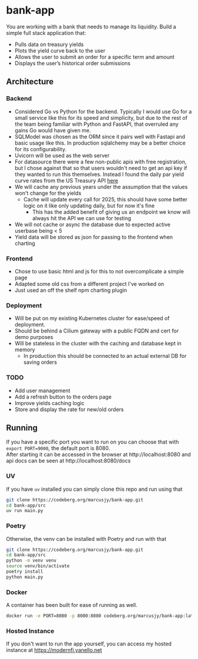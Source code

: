 # bank-app

You are working with a bank that needs to manage its liquidity. Build a simple full stack application that:

- Pulls data on treasury yields
- Plots the yield curve back to the user
- Allows the user to submit an order for a specific term and amount
- Displays the user’s historical order submissions

## Architecture
### Backend
- Considered Go vs Python for the backend. Typically I would use Go for a small service like this for its speed and simplicity, but due to the rest of the team being familiar with Python and FastAPI, that overruled any gains Go would have given me.
- SQLModel was chosen as the ORM since it pairs well with Fastapi and basic usage like this. In production sqlalchemy may be a better choice for its configurability.
- Uvicorn will be used as the web server
- For datasource there were a few non-public apis with free registration, but I chose against that so that users wouldn't need to get an api key if they wanted to run this themselves. Instead I found the daily par yield curve rates from the US Treasury API [here](https://home.treasury.gov/resource-center/data-chart-center/interest-rates/TextView?type=daily_treasury_yield_curve&field_tdr_date_value_month=202508)
- We will cache any previous years under the assumption that the values won't change for the yields
  - Cache will update every call for 2025, this should have some better logic on it like only updating daily, but for now it's fine
    - This has the added benefit of giving us an endpoint we know will always hit the API we can use for testing
- We will not cache or async the database due to expected active userbase being < 5
- Yield data will be stored as json for passing to the frontend when charting
### Frontend
- Chose to use basic html and js for this to not overcomplicate a simple page
- Adapted some old css from a different project I've worked on
- Just used an off the shelf npm charting plugin
### Deployment
- Will be put on my existing Kubernetes cluster for ease/speed of deployment. 
- Should be behind a Cilium gateway with a public FQDN and cert for demo purposes
- Will be stateless in the cluster with the caching and database kept in memory
  - In production this should be connected to an actual external DB for saving orders
### TODO
- Add user management
- Add a refresh button to the orders page
- Improve yields caching logic
- Store and display the rate for new/old orders

## Running
If you have a specific port you want to run on you can choose that with `export PORT=9000`, the default port is 8080.  
After starting it can be accessed in the browser at http://localhost:8080 and api docs can be seen at http://localhost:8080/docs

### UV
If you have `uv` installed you can simply clone this repo and run using that 
```bash
git clone https://codeberg.org/marcusjy/bank-app.git
cd bank-app/src
uv run main.py
```
### Poetry
Otherwise, the venv can be installed with Poetry and run with that 
```bash
git clone https://codeberg.org/marcusjy/bank-app.git
cd bank-app/src
python -m venv venv
source venv/bin/activate
poetry install
python main.py
```
### Docker
A container has been built for ease of running as well.
```bash
docker run -e PORT=8080 -p 8080:8080 codeberg.org/marcusjy/bank-app:latest 
```
### Hosted Instance
If you don't want to run the app yourself, you can access my hosted instance at https://modernfi.yanello.net
